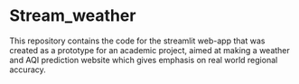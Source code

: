 # Stream_weather
This repository contains the code for the streamlit web-app that was created as a prototype for an academic project, aimed at making a weather and AQI prediction website which gives emphasis on real world regional accuracy.
